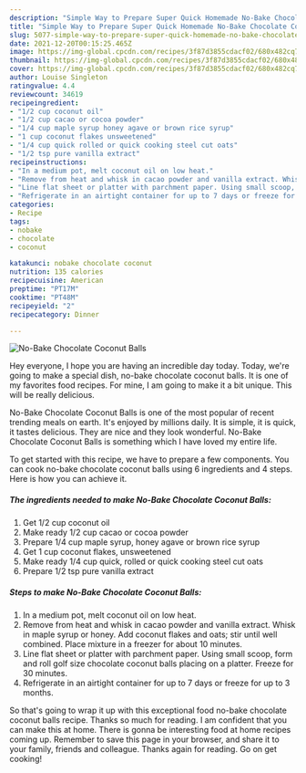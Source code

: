 ```yaml
---
description: "Simple Way to Prepare Super Quick Homemade No-Bake Chocolate Coconut Balls"
title: "Simple Way to Prepare Super Quick Homemade No-Bake Chocolate Coconut Balls"
slug: 5077-simple-way-to-prepare-super-quick-homemade-no-bake-chocolate-coconut-balls
date: 2021-12-20T00:15:25.465Z
image: https://img-global.cpcdn.com/recipes/3f87d3855cdacf02/680x482cq70/no-bake-chocolate-coconut-balls-recipe-main-photo.jpg
thumbnail: https://img-global.cpcdn.com/recipes/3f87d3855cdacf02/680x482cq70/no-bake-chocolate-coconut-balls-recipe-main-photo.jpg
cover: https://img-global.cpcdn.com/recipes/3f87d3855cdacf02/680x482cq70/no-bake-chocolate-coconut-balls-recipe-main-photo.jpg
author: Louise Singleton
ratingvalue: 4.4
reviewcount: 34619
recipeingredient:
- "1/2 cup coconut oil"
- "1/2 cup cacao or cocoa powder"
- "1/4 cup maple syrup honey agave or brown rice syrup"
- "1 cup coconut flakes unsweetened"
- "1/4 cup quick rolled or quick cooking steel cut oats"
- "1/2 tsp pure vanilla extract"
recipeinstructions:
- "In a medium pot, melt coconut oil on low heat."
- "Remove from heat and whisk in cacao powder and vanilla extract. Whisk in maple syrup or honey. Add coconut flakes and oats; stir until well combined. Place mixture in a freezer for about 10 minutes."
- "Line flat sheet or platter with parchment paper. Using small scoop, form and roll golf size chocolate coconut balls placing on a platter. Freeze for 30 minutes."
- "Refrigerate in an airtight container for up to 7 days or freeze for up to 3 months."
categories:
- Recipe
tags:
- nobake
- chocolate
- coconut

katakunci: nobake chocolate coconut 
nutrition: 135 calories
recipecuisine: American
preptime: "PT17M"
cooktime: "PT48M"
recipeyield: "2"
recipecategory: Dinner

---
```



![No-Bake Chocolate Coconut Balls](https://img-global.cpcdn.com/recipes/3f87d3855cdacf02/680x482cq70/no-bake-chocolate-coconut-balls-recipe-main-photo.jpg)

Hey everyone, I hope you are having an incredible day today. Today, we're going to make a special dish, no-bake chocolate coconut balls. It is one of my favorites food recipes. For mine, I am going to make it a bit unique. This will be really delicious.

No-Bake Chocolate Coconut Balls is one of the most popular of recent trending meals on earth. It's enjoyed by millions daily. It is simple, it is quick, it tastes delicious. They are nice and they look wonderful. No-Bake Chocolate Coconut Balls is something which I have loved my entire life.




To get started with this recipe, we have to prepare a few components. You can cook no-bake chocolate coconut balls using 6 ingredients and 4 steps. Here is how you can achieve it.

<!--inarticleads1-->

##### The ingredients needed to make No-Bake Chocolate Coconut Balls:

1. Get 1/2 cup coconut oil
1. Make ready 1/2 cup cacao or cocoa powder
1. Prepare 1/4 cup maple syrup, honey agave or brown rice syrup
1. Get 1 cup coconut flakes, unsweetened
1. Make ready 1/4 cup quick, rolled or quick cooking steel cut oats
1. Prepare 1/2 tsp pure vanilla extract




<!--inarticleads2-->

##### Steps to make No-Bake Chocolate Coconut Balls:

1. In a medium pot, melt coconut oil on low heat.
1. Remove from heat and whisk in cacao powder and vanilla extract. Whisk in maple syrup or honey. Add coconut flakes and oats; stir until well combined. Place mixture in a freezer for about 10 minutes.
1. Line flat sheet or platter with parchment paper. Using small scoop, form and roll golf size chocolate coconut balls placing on a platter. Freeze for 30 minutes.
1. Refrigerate in an airtight container for up to 7 days or freeze for up to 3 months.




So that's going to wrap it up with this exceptional food no-bake chocolate coconut balls recipe. Thanks so much for reading. I am confident that you can make this at home. There is gonna be interesting food at home recipes coming up. Remember to save this page in your browser, and share it to your family, friends and colleague. Thanks again for reading. Go on get cooking!
